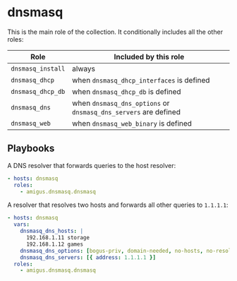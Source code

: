# dnsmasq

This is the main role of the collection.
It conditionally includes all the other roles:

| Role                | Included by this role                                            |
|---------------------|------------------------------------------------------------------|
| `dnsmasq_install`   | always                                                           |
| `dnsmasq_dhcp`      | when `dnsmasq_dhcp_interfaces` is defined                        |
| `dnsmasq_dhcp_db`   | when `dnsmasq_dhcp_db` is defined                                |
| `dnsmasq_dns`       | when `dnsmasq_dns_options` or `dnsmasq_dns_servers` are defined  |
| `dnsmasq_web`       | when `dnsmasq_web_binary` is defined                             |

## Playbooks

A DNS resolver that forwards queries to the host resolver:

```yaml
- hosts: dnsmasq
  roles:
    - amigus.dnsmasq.dnsmasq
```

A resolver that resolves two hosts and forwards all other queries to `1.1.1.1`:

```yaml
- hosts: dnsmasq
  vars:
    dnsmasq_dns_hosts: |
      192.168.1.11 storage
      192.168.1.12 games
    dnsmasq_dns_options: [bogus-priv, domain-needed, no-hosts, no-resolv]
    dnsmasq_dns_servers: [{ address: 1.1.1.1 }]
  roles:
    - amigus.dnsmasq.dnsmasq
```
